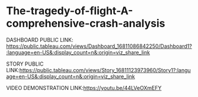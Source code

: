# The-tragedy-of-flight-A-comprehensive-crash-analysis


DASHBOARD PUBLIC LINK: https://public.tableau.com/views/Dashboard_16811086842250/Dashboard1?:language=en-US&:display_count=n&:origin=viz_share_link

STORY PUBLIC LINK:https://public.tableau.com/views/Story_16811123973960/Story1?:language=en-US&:display_count=n&:origin=viz_share_link

VIDEO DEMONSTRATION LINK:https://youtu.be/44LVeOXmEFY
